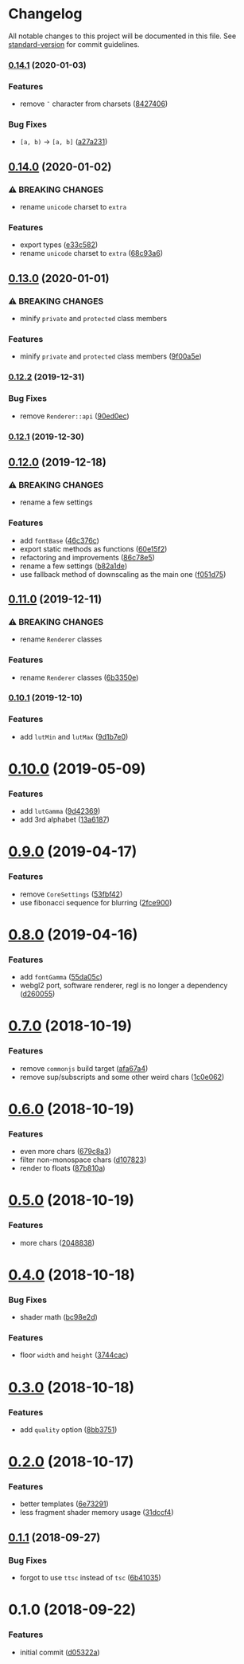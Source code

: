 # Changelog

All notable changes to this project will be documented in this file. See [standard-version](https://github.com/conventional-changelog/standard-version) for commit guidelines.

### [0.14.1](https://github.com/reinventing-wheels/ascii/compare/v0.14.0...v0.14.1) (2020-01-03)


### Features

* remove `¯` character from charsets ([8427406](https://github.com/reinventing-wheels/ascii/commit/84274060c0c48b1c2df5d2d09ab1951d2801d990))


### Bug Fixes

* `[a, b)` -> `[a, b]` ([a27a231](https://github.com/reinventing-wheels/ascii/commit/a27a2311992beef2577669d6ca19e8dde944f385))

## [0.14.0](https://github.com/reinventing-wheels/ascii/compare/v0.13.0...v0.14.0) (2020-01-02)


### ⚠ BREAKING CHANGES

* rename `unicode` charset to `extra`

### Features

* export types ([e33c582](https://github.com/reinventing-wheels/ascii/commit/e33c5824ceb2ec1d2174c7c2d5f6de5d6c4c0101))
* rename `unicode` charset to `extra` ([68c93a6](https://github.com/reinventing-wheels/ascii/commit/68c93a68a525851d9ee6b435e283bb74acc0d72a))

## [0.13.0](https://github.com/reinventing-wheels/ascii/compare/v0.12.2...v0.13.0) (2020-01-01)


### ⚠ BREAKING CHANGES

* minify `private` and `protected` class members

### Features

* minify `private` and `protected` class members ([9f00a5e](https://github.com/reinventing-wheels/ascii/commit/9f00a5e75e3d04a8e49620b25bfc7305a8cc9c31))

### [0.12.2](https://github.com/reinventing-wheels/ascii/compare/v0.12.1...v0.12.2) (2019-12-31)


### Bug Fixes

* remove `Renderer::api` ([90ed0ec](https://github.com/reinventing-wheels/ascii/commit/90ed0ece7c3de6be4ba8339a8b711aca7eb2e1e3))

### [0.12.1](https://github.com/reinventing-wheels/ascii/compare/v0.12.0...v0.12.1) (2019-12-30)

## [0.12.0](https://github.com/reinventing-wheels/ascii/compare/v0.11.0...v0.12.0) (2019-12-18)


### ⚠ BREAKING CHANGES

* rename a few settings

### Features

* add `fontBase` ([46c376c](https://github.com/reinventing-wheels/ascii/commit/46c376c701c4939cfa77e98c80e6c8ff8e1dfd65))
* export static methods as functions ([60e15f2](https://github.com/reinventing-wheels/ascii/commit/60e15f2c3f3aa6fef6151f07b150796df1e107fa))
* refactoring and improvements ([86c78e5](https://github.com/reinventing-wheels/ascii/commit/86c78e5f4dcdf8ec379632ddaa287540715ebc5b))
* rename a few settings ([b82a1de](https://github.com/reinventing-wheels/ascii/commit/b82a1debd18e72ec5ba3e6e5292461d04e458ed9))
* use fallback method of downscaling as the main one ([f051d75](https://github.com/reinventing-wheels/ascii/commit/f051d75066bb8da103f17f0a4fb6e510b9b871c0))

## [0.11.0](https://github.com/reinventing-wheels/ascii/compare/v0.10.1...v0.11.0) (2019-12-11)


### ⚠ BREAKING CHANGES

* rename `Renderer` classes

### Features

* rename `Renderer` classes ([6b3350e](https://github.com/reinventing-wheels/ascii/commit/6b3350e5b338f42402db17fd0d3ad8fda6caf0a1))

### [0.10.1](https://github.com/reinventing-wheels/ascii/compare/v0.10.0...v0.10.1) (2019-12-10)


### Features

* add `lutMin` and `lutMax` ([9d1b7e0](https://github.com/reinventing-wheels/ascii/commit/9d1b7e036eb92e1ae83b3a25017bbb441195e4b6))

<a name="0.10.0"></a>
# [0.10.0](https://github.com/reinventing-wheels/ascii/compare/v0.9.0...v0.10.0) (2019-05-09)


### Features

* add `lutGamma` ([9d42369](https://github.com/reinventing-wheels/ascii/commit/9d42369))
* add 3rd alphabet ([13a6187](https://github.com/reinventing-wheels/ascii/commit/13a6187))



<a name="0.9.0"></a>
# [0.9.0](https://github.com/reinventing-wheels/ascii/compare/v0.8.0...v0.9.0) (2019-04-17)


### Features

* remove `CoreSettings` ([53fbf42](https://github.com/reinventing-wheels/ascii/commit/53fbf42))
* use fibonacci sequence for blurring ([2fce900](https://github.com/reinventing-wheels/ascii/commit/2fce900))



<a name="0.8.0"></a>
# [0.8.0](https://github.com/reinventing-wheels/ascii/compare/v0.7.0...v0.8.0) (2019-04-16)


### Features

* add `fontGamma` ([55da05c](https://github.com/reinventing-wheels/ascii/commit/55da05c))
* webgl2 port, software renderer, regl is no longer a dependency ([d260055](https://github.com/reinventing-wheels/ascii/commit/d260055))



<a name="0.7.0"></a>
# [0.7.0](https://github.com/reinventing-wheels/ascii/compare/v0.6.0...v0.7.0) (2018-10-19)


### Features

* remove `commonjs` build target ([afa67a4](https://github.com/reinventing-wheels/ascii/commit/afa67a4))
* remove sup/subscripts and some other weird chars ([1c0e062](https://github.com/reinventing-wheels/ascii/commit/1c0e062))



<a name="0.6.0"></a>
# [0.6.0](https://github.com/reinventing-wheels/ascii/compare/v0.5.0...v0.6.0) (2018-10-19)


### Features

* even more chars ([679c8a3](https://github.com/reinventing-wheels/ascii/commit/679c8a3))
* filter non-monospace chars ([d107823](https://github.com/reinventing-wheels/ascii/commit/d107823))
* render to floats ([87b810a](https://github.com/reinventing-wheels/ascii/commit/87b810a))



<a name="0.5.0"></a>
# [0.5.0](https://github.com/reinventing-wheels/ascii/compare/v0.4.0...v0.5.0) (2018-10-19)


### Features

* more chars ([2048838](https://github.com/reinventing-wheels/ascii/commit/2048838))



<a name="0.4.0"></a>
# [0.4.0](https://github.com/reinventing-wheels/ascii/compare/v0.3.0...v0.4.0) (2018-10-18)


### Bug Fixes

* shader math ([bc98e2d](https://github.com/reinventing-wheels/ascii/commit/bc98e2d))


### Features

* floor `width` and `height` ([3744cac](https://github.com/reinventing-wheels/ascii/commit/3744cac))



<a name="0.3.0"></a>
# [0.3.0](https://github.com/reinventing-wheels/ascii/compare/v0.2.0...v0.3.0) (2018-10-18)


### Features

* add `quality` option ([8bb3751](https://github.com/reinventing-wheels/ascii/commit/8bb3751))



<a name="0.2.0"></a>
# [0.2.0](https://github.com/reinventing-wheels/ascii/compare/v0.1.1...v0.2.0) (2018-10-17)


### Features

* better templates ([6e73291](https://github.com/reinventing-wheels/ascii/commit/6e73291))
* less fragment shader memory usage ([31dccf4](https://github.com/reinventing-wheels/ascii/commit/31dccf4))



<a name="0.1.1"></a>
## [0.1.1](https://github.com/reinventing-wheels/ascii/compare/v0.1.0...v0.1.1) (2018-09-27)


### Bug Fixes

* forgot to use `ttsc` instead of `tsc` ([6b41035](https://github.com/reinventing-wheels/ascii/commit/6b41035))



<a name="0.1.0"></a>
# 0.1.0 (2018-09-22)


### Features

* initial commit ([d05322a](https://github.com/reinventing-wheels/ascii/commit/d05322a))
